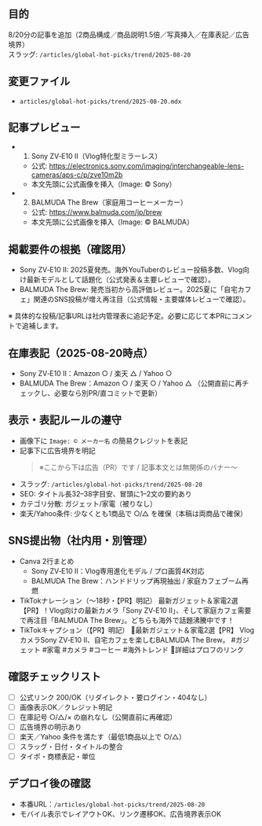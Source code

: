 ## 目的
8/20分の記事を追加（2商品構成／商品説明1.5倍／写真挿入／在庫表記／広告境界）  
スラッグ: `/articles/global-hot-picks/trend/2025-08-20`

## 変更ファイル
- `articles/global-hot-picks/trend/2025-08-20.mdx`

## 記事プレビュー
- 1) Sony ZV‑E10 II（Vlog特化型ミラーレス）
   - 公式: https://electronics.sony.com/imaging/interchangeable-lens-cameras/aps-c/p/zve10m2b
   - 本文先頭に公式画像を挿入（Image: © Sony）
- 2) BALMUDA The Brew（家庭用コーヒーメーカー）
   - 公式: https://www.balmuda.com/jp/brew
   - 本文先頭に公式画像を挿入（Image: © BALMUDA）

## 掲載要件の根拠（確認用）
- Sony ZV‑E10 II: 2025夏発売。海外YouTuberのレビュー投稿多数、Vlog向け最新モデルとして話題化（公式発表＆主要レビューで確認）。
- BALMUDA The Brew: 発売当初から高評価レビュー。2025夏に「自宅カフェ」関連のSNS投稿が増え再注目（公式情報・主要媒体レビューで確認）。

※ 具体的な投稿/記事URLは社内管理表に追記予定。必要に応じて本PRにコメントで追補します。

## 在庫表記（2025-08-20時点）
- Sony ZV‑E10 II：Amazon ○ / 楽天 △ / Yahoo ○
- BALMUDA The Brew：Amazon ○ / 楽天 ○ / Yahoo △
（公開直前に再チェックし、必要なら別PR/直コミットで更新）

## 表示・表記ルールの遵守
- 画像下に `Image: © メーカー名` の簡易クレジットを表記
- 記事下に広告境界を明記  
  > ※ここから下は広告（PR）です / 記事本文とは無関係のバナー〜
- スラッグ: `/articles/global-hot-picks/trend/2025-08-20`
- SEO: タイトル長32–38字目安、冒頭に1–2文の要約あり
- カテゴリ分散: ガジェット/家電（被りなし）
- 楽天/Yahoo条件: 少なくとも1商品で ○/△ を確保（本稿は両商品で確保）

## SNS提出物（社内用・別管理）
- Canva 2行まとめ
  - Sony ZV‑E10 II：Vlog専用進化モデル / プロ画質4K対応
  - BALMUDA The Brew：ハンドドリップ再現抽出 / 家庭カフェブーム再燃
- TikTokナレーション（〜18秒・【PR】明記）
  最新ガジェット＆家電2選【PR】！Vlog向けの最新カメラ「Sony ZV‑E10 II」、そして家庭カフェ需要で再注目「BALMUDA The Brew」。どちらも海外で話題沸騰中です！
- TikTokキャプション（【PR】明記）
  📸最新ガジェット＆家電2選【PR】 VlogカメラSony ZV‑E10 II、自宅カフェを楽しむBALMUDA The Brew。 #ガジェット #家電 #カメラ #コーヒー #海外トレンド 🔗詳細はプロフのリンク

## 確認チェックリスト
- [ ] 公式リンク 200/OK（リダイレクト・要ログイン・404なし）
- [ ] 画像表示OK／クレジット明記
- [ ] 在庫記号 ○/△/× の崩れなし（公開直前に再確認）
- [ ] 広告境界の明示あり
- [ ] 楽天／Yahoo 条件を満たす（最低1商品以上で ○/△）
- [ ] スラッグ・日付・タイトルの整合
- [ ] タイポ・商標表記・単位

## デプロイ後の確認
- 本番URL：`/articles/global-hot-picks/trend/2025-08-20`
- モバイル表示でレイアウトOK、リンク遷移OK、広告境界表示OK 